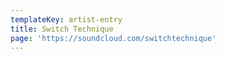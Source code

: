 ```yaml
---
templateKey: artist-entry
title: Switch Technique
page: 'https://soundcloud.com/switchtechnique'
---
```


